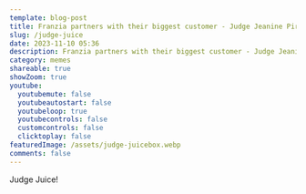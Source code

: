 ```yaml
---
template: blog-post
title: Franzia partners with their biggest customer - Judge Jeanine Pirro
slug: /judge-juice
date: 2023-11-10 05:36
description: Franzia partners with their biggest customer - Judge Jeanine Pirro
category: memes
shareable: true
showZoom: true
youtube:
  youtubemute: false
  youtubeautostart: false
  youtubeloop: true
  youtubecontrols: false
  customcontrols: false
  clicktoplay: false
featuredImage: /assets/judge-juicebox.webp
comments: false
---
```

Judge Juice!